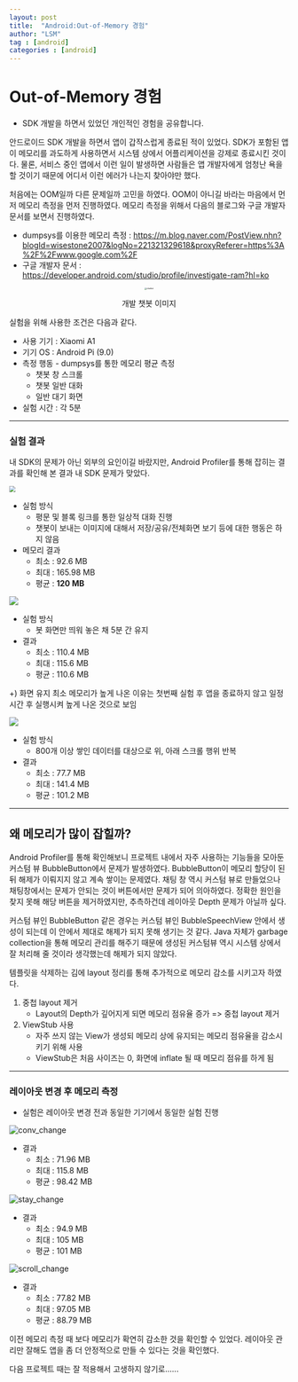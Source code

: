 ```yaml
---
layout: post
title:  "Android:Out-of-Memory 경험"
author: "LSM"
tag : [android]
categories : [android]
---
```


# Out-of-Memory 경험

- SDK 개발을 하면서 있었던 개인적인 경험을 공유합니다.



안드로이드 SDK 개발을 하면서 앱이 갑작스럽게 종료된 적이 있었다. SDK가 포함된 앱이 메모리를 과도하게 사용하면서 시스템 상에서 어플리케이션을 강제로 종료시킨 것이다. 물론, 서비스 중인 앱에서 이런 일이 발생하면 사람들은 앱 개발자에게 엄청난 욕을 할 것이기 때문에 어디서 이런 에러가 나는지 찾아야만 했다. 



처음에는 OOM일까 다른 문제일까 고민을 하였다.  OOM이 아니길 바라는 마음에서 먼저 메모리 측정을 먼저 진행하였다. 메모리 측정을 위해서 다음의 블로그와 구글 개발자 문서를 보면서 진행하였다.

- dumpsys를 이용한 메모리 측정 : https://m.blog.naver.com/PostView.nhn?blogId=wisestone2007&logNo=221321329618&proxyReferer=https%3A%2F%2Fwww.google.com%2F
- 구글 개발자 문서 : https://developer.android.com/studio/profile/investigate-ram?hl=ko



<center> <img src="https://raw.githubusercontent.com/songmilee/songmilee.github.io/master/img/2020_03_20_chatbot_app.png" alt="chatbot" style="zoom:25%;" />

개발 챗봇 이미지</center>



실험을 위해 사용한 조건은 다음과 같다.

- 사용 기기 : Xiaomi A1
- 기기 OS : Android Pi (9.0)
- 측정 행동 - dumpsys를 통한 메모리 평균 측정
  - 챗봇 창 스크롤
  - 챗봇 일반 대화
  - 일반 대기 화면
- 실험 시간 : 각 5분



---

### 실험 결과

내 SDK의 문제가 아닌 외부의 요인이길 바랐지만, Android Profiler를 통해 잡히는 결과를 확인해 본 결과 내 SDK 문제가 맞았다.

<img src="https://raw.githubusercontent.com/songmilee/songmilee.github.io/master/img/2020_03_20_conv_mem.PNG" style="zoom: 67%;" />

- 실험 방식
  - 평문 및 블록 링크를 통한 일상적 대화 진행
  - 챗봇이 보내는 이미지에 대해서 저장/공유/전체화면 보기 등에 대한 행동은 하지 않음
- 메모리 결과
  - 최소 : 92.6 MB
  - 최대 : 165.98 MB
  - 평균 : **120 MB**



<img src="https://raw.githubusercontent.com/songmilee/songmilee.github.io/img/2020_03_20_stay_mem.PNG"  />

- 실험 방식
  - 봇 화면만 띄워 놓은 채 5분 간 유지
- 결과
  - 최소 : 110.4 MB
  - 최대 : 115.6 MB
  - 평균 : 110.6 MB



+) 화면 유지 최소 메모리가 높게 나온 이유는 첫번째 실험 후 앱을 종료하지 않고 일정 시간 후 실행시켜 높게 나온 것으로 보임



<img src="https://raw.githubusercontent.com/songmilee/songmilee.github.io/img/2020_03_20_scroll_mem.PNG"  />

- 실험 방식
  - 800개 이상 쌓인 데이터를 대상으로 위, 아래 스크롤 행위 반복
- 결과
  - 최소 : 77.7 MB
  - 최대 : 141.4 MB
  - 평균 : 101.2 MB



---

## 왜 메모리가 많이 잡힐까?

Android Profiler를 통해 확인해보니 프로젝트 내에서 자주 사용하는 기능들을 모아둔 커스텀 뷰 BubbleButton에서 문제가 발생하였다. BubbleButton이 메모리 할당이 된 뒤 해제가 이뤄지지 않고 계속 쌓이는 문제였다. 채팅 창 역시 커스텀 뷰로 만들었으나 채팅창에서는 문제가 안되는 것이 버튼에서만 문제가 되어 의아하였다. 정확한 원인을 찾지 못해 해당 버튼을 제거하였지만, 추측하건데 레이아웃 Depth 문제가 아닐까 싶다. 

커스텀 뷰인 BubbleButton 같은 경우는 커스텀 뷰인 BubbleSpeechView 안에서 생성이 되는데 이 안에서 제대로 해제가 되지 못해 생기는 것 같다. Java 자체가 garbage collection을 통해 메모리 관리를 해주기 때문에 생성된 커스텀뷰 역시 시스템 상에서 잘 처리해 줄 것이라 생각했는데 해제가 되지 않았다.



템플릿을 삭제하는 김에 layout 정리를 통해 추가적으로 메모리 감소를 시키고자 하였다.

1. 중첩 layout 제거
   - Layout의 Depth가 깊어지게 되면 메모리 점유율 증가 => 중첩 layout 제거
2. ViewStub 사용
   - 자주 쓰지 않는 View가 생성되 메모리 상에 유지되는 메모리 점유율을 감소시키기 위해 사용
   - ViewStub은 처음 사이즈는 0, 화면에 inflate 될 때 메모리 점유를 하게 됨

---

### 레이아웃 변경 후 메모리 측정

- 실험은 레이아웃 변경 전과 동일한 기기에서 동일한 실험 진행



![conv_change](https://raw.githubusercontent.com/songmilee/songmilee.github.io/master/img/2020_03_20_conv_mem_change.PNG)

- 결과
  - 최소 : 71.96 MB
  - 최대 : 115.8 MB
  - 평균 : 98.42 MB



![stay_change](https://raw.githubusercontent.com/songmilee/songmilee.github.io/master/img/2020_03_20_stay_mem_change.PNG)

- 결과
  - 최소 : 94.9 MB
  - 최대 : 105 MB
  - 평균 : 101 MB



![scroll_change](https://raw.githubusercontent.com/songmilee/songmilee.github.io/master/img/2020_03_20_scroll_mem_change.PNG)

- 결과
  - 최소 : 77.82 MB
  - 최대 : 97.05 MB
  - 평균 : 88.79 MB



이전 메모리 측정 때 보다 메모리가 확연히 감소한 것을 확인할 수 있었다. 레이아웃 관리만 잘해도 앱을 좀 더 안정적으로 만들 수 있다는 것을 확인했다. 



다음 프로젝트 때는 잘 적용해서 고생하지 않기로......

